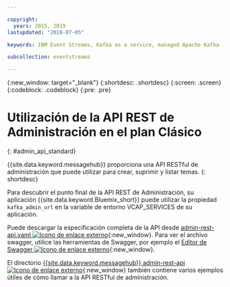 ```yaml
---

copyright:
  years: 2015, 2019
lastupdated: "2018-07-05"

keywords: IBM Event Streams, Kafka as a service, managed Apache Kafka

subcollection: eventstreams

---
```


{:new_window: target="_blank"}
{:shortdesc: .shortdesc}
{:screen: .screen}
{:codeblock: .codeblock}
{:pre: .pre}

# Utilización de la API REST de Administración en el plan Clásico
{: #admin_api_standard}

{{site.data.keyword.messagehub}} proporciona una API RESTful de administración que puede utilizar para crear, suprimir y listar temas.
{: shortdesc}

Para descubrir el punto final de la API REST de Administración, su aplicación {{site.data.keyword.Bluemix_short}} puede utilizar la
propiedad `kafka_admin_url` en la variable de entorno VCAP_SERVICES de su aplicación.

Puede descargar la especificación completa de la API desde [admin-rest-api.yaml ![Icono de enlace externo](../../icons/launch-glyph.svg "Icono de enlace externo")](https://github.com/ibm-messaging/event-streams-docs/blob/master/admin-rest-api/admin-rest-api.yaml){:new_window}.
Para ver el archivo swagger, utilice las herramientas de Swagger, por ejemplo el [Editor de Swagger ![Icono de enlace externo](../../icons/launch-glyph.svg "Icono de enlace externo")](http://editor.swagger.io/#/){:new_window}.

El directorio [{{site.data.keyword.messagehub}} admin-rest-api ![Icono de enlace externo](../../icons/launch-glyph.svg "Icono de enlace externo")](https://github.com/ibm-messaging/event-streams-docs/tree/master/admin-rest-api){:new_window} también contiene varios ejemplos útiles de cómo llamar a la API RESTful de administración.


